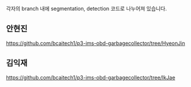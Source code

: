 각자의 branch 내에 segmentation, detection 코드로 나누어져 있습니다.


## 안현진
https://github.com/bcaitech1/p3-ims-obd-garbagecollector/tree/HyeonJin


## 김익재
https://github.com/bcaitech1/p3-ims-obd-garbagecollector/tree/IkJae
